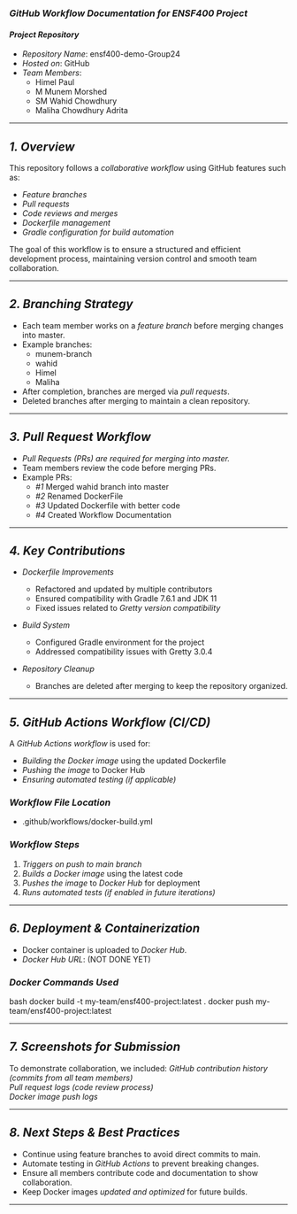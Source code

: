 ### *GitHub Workflow Documentation for ENSF400 Project*

#### *Project Repository*  
- *Repository Name*: ensf400-demo-Group24  
- *Hosted on*: GitHub  
- *Team Members*:  
  - Himel Paul  
  - M Munem Morshed
  - SM Wahid Chowdhury
  - Maliha Chowdhury Adrita
 
---

## *1. Overview*
This repository follows a *collaborative workflow* using GitHub features such as:
- *Feature branches*
- *Pull requests*
- *Code reviews and merges*
- *Dockerfile management*
- *Gradle configuration for build automation*

The goal of this workflow is to ensure a structured and efficient development process, maintaining version control and smooth team collaboration.

---

## *2. Branching Strategy*
- Each team member works on a *feature branch* before merging changes into master.
- Example branches:
  - munem-branch
  - wahid
  - Himel
  - Maliha
- After completion, branches are merged via *pull requests*.
- Deleted branches after merging to maintain a clean repository.

---

## *3. Pull Request Workflow*
- *Pull Requests (PRs) are required for merging into master.*
- Team members review the code before merging PRs.
- Example PRs:
  - *#1* Merged wahid branch into master
  - *#2* Renamed DockerFile
  - *#3* Updated Dockerfile with better code
  - *#4* Created Workflow Documentation

---

## *4. Key Contributions*
- *Dockerfile Improvements*
  - Refactored and updated by multiple contributors 
  - Ensured compatibility with Gradle 7.6.1 and JDK 11
  - Fixed issues related to *Gretty version compatibility*

- *Build System*
  - Configured Gradle environment for the project
  - Addressed compatibility issues with Gretty 3.0.4

- *Repository Cleanup*
  - Branches are deleted after merging to keep the repository organized.

---

## *5. GitHub Actions Workflow (CI/CD)*
A *GitHub Actions workflow* is used for:
- *Building the Docker image* using the updated Dockerfile
- *Pushing the image* to Docker Hub
- *Ensuring automated testing (if applicable)*

### *Workflow File Location*
- .github/workflows/docker-build.yml

### *Workflow Steps*
1. *Triggers on push to main branch*  
2. *Builds a Docker image* using the latest code  
3. *Pushes the image* to *Docker Hub* for deployment  
4. *Runs automated tests (if enabled in future iterations)*  

---

## *6. Deployment & Containerization*
- Docker container is uploaded to *Docker Hub*.
- *Docker Hub URL*: (NOT DONE YET)

### *Docker Commands Used*
bash
docker build -t my-team/ensf400-project:latest .
docker push my-team/ensf400-project:latest


---

## *7. Screenshots for Submission*
To demonstrate collaboration, we included:
 *GitHub contribution history (commits from all team members)*  
 *Pull request logs (code review process)*  
 *Docker image push logs*  

---

## *8. Next Steps & Best Practices*
- Continue using feature branches to avoid direct commits to main.
- Automate testing in *GitHub Actions* to prevent breaking changes.
- Ensure all members contribute code and documentation to show collaboration.
- Keep Docker images *updated and optimized* for future builds.

---

